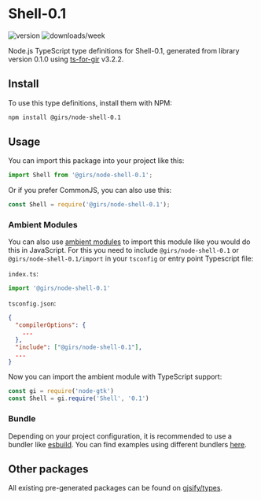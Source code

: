 
# Shell-0.1

![version](https://img.shields.io/npm/v/@girs/node-shell-0.1)
![downloads/week](https://img.shields.io/npm/dw/@girs/node-shell-0.1)


Node.js TypeScript type definitions for Shell-0.1, generated from library version 0.1.0 using [ts-for-gir](https://github.com/gjsify/ts-for-gir) v3.2.2.


## Install

To use this type definitions, install them with NPM:
```bash
npm install @girs/node-shell-0.1
```

## Usage

You can import this package into your project like this:
```ts
import Shell from '@girs/node-shell-0.1';
```

Or if you prefer CommonJS, you can also use this:
```ts
const Shell = require('@girs/node-shell-0.1');
```

### Ambient Modules

You can also use [ambient modules](https://github.com/gjsify/ts-for-gir/tree/main/packages/cli#ambient-modules) to import this module like you would do this in JavaScript.
For this you need to include `@girs/node-shell-0.1` or `@girs/node-shell-0.1/import` in your `tsconfig` or entry point Typescript file:

`index.ts`:
```ts
import '@girs/node-shell-0.1'
```

`tsconfig.json`:
```json
{
  "compilerOptions": {
    ...
  },
  "include": ["@girs/node-shell-0.1"],
  ...
}
```

Now you can import the ambient module with TypeScript support: 

```ts
const gi = require('node-gtk')
const Shell = gi.require('Shell', '0.1')
```


### Bundle

Depending on your project configuration, it is recommended to use a bundler like [esbuild](https://esbuild.github.io/). You can find examples using different bundlers [here](https://github.com/gjsify/ts-for-gir/tree/main/examples).

## Other packages

All existing pre-generated packages can be found on [gjsify/types](https://github.com/gjsify/types).

